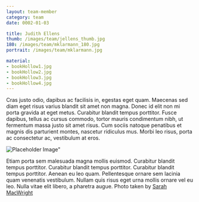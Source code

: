 ```yaml
---
layout: team-member
category: team
date: 0002-01-03

title: Judith Ellens
thumb: /images/team/jellens_thumb.jpg
180: /images/team/mklarmann_180.jpg
portrait: /images/team/mklarmann.jpg

material:
- bookHollow1.jpg
- bookHollow2.jpg
- bookHollow3.jpg
- bookHollow4.jpg
---
```


Cras justo odio, dapibus ac facilisis in, egestas eget quam. Maecenas sed diam eget risus varius blandit sit amet non magna. Donec id elit non mi porta gravida at eget metus. Curabitur blandit tempus porttitor. Fusce dapibus, tellus ac cursus commodo, tortor mauris condimentum nibh, ut fermentum massa justo sit amet risus. Cum sociis natoque penatibus et magnis dis parturient montes, nascetur ridiculus mus. Morbi leo risus, porta ac consectetur ac, vestibulum at eros.

![Placeholder Image"][2]

Etiam porta sem malesuada magna mollis euismod. Curabitur blandit tempus porttitor. Curabitur blandit tempus porttitor. Curabitur blandit tempus porttitor. Aenean eu leo quam. Pellentesque ornare sem lacinia quam venenatis vestibulum. Nullam quis risus eget urna mollis ornare vel eu leo. Nulla vitae elit libero, a pharetra augue. Photo taken by [Sarah MacWright][1]

[1]: http://sarahmacwright.com
[2]: http://placehold.it/452x150 "Placeholder Image"
